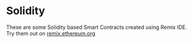# Solidity

These are some Solidity based Smart Contracts created using Remix IDE.
Try them out on [remix.ethereum.org](https://remix.ethereum.org)
